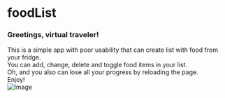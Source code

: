 # foodList

### Greetings, virtual traveler!

This is a simple app with poor usability that can create list with food from your fridge.  
You can add, change, delete and toggle food items in your list.  
Oh, and you also can lose all your progress by reloading the page.  
Enjoy!  
![Image](https://image.prntscr.com/image/uTUZyfDcSum3xkQBf_yDRw.png)

